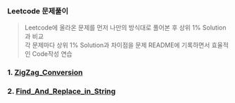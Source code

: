 ### Leetcode 문제풀이
> Leetcode에 올라온 문제를 먼저 나만의 방식대로 풀어본 후 상위 1% Solution과 비교    
  각 문제마다 상위 1% Solution과 차이점을 문제 README에 기록하면서 효율적인 Code작성 연습
### 1. [ZigZag_Conversion](https://github.com/donusKim/Algorithm/tree/master/Leetcode/ZigZag_Conversion)
### 2. [Find_And_Replace_in_String](https://github.com/donusKim/Algorithm/tree/master/Leetcode/Find_And_Replace_in_String)

